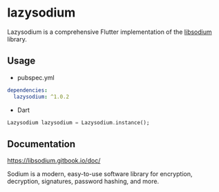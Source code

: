 # lazysodium

Lazysodium is a comprehensive Flutter implementation of the [libsodium](https://libsodium.gitbook.io/doc/) library.

## Usage

- pubspec.yml

```yaml
dependencies:
  lazysodium: ^1.0.2
```

- Dart

```dart
Lazysodium lazysodium = Lazysodium.instance();
```

## Documentation

https://libsodium.gitbook.io/doc/

Sodium is a modern, easy-to-use software library for encryption, decryption, signatures, password hashing, and more.
